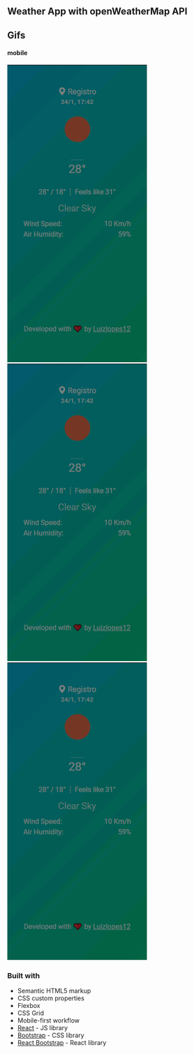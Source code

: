## Weather App with openWeatherMap API
 
## Gifs
#### mobile
![morning](./leafly1.gif)
![afternoon](./leafly1.gif)
![night](./leafly1.gif)


### Built with

- Semantic HTML5 markup
- CSS custom properties
- Flexbox
- CSS Grid
- Mobile-first workflow
- [React](https://reactjs.org/) - JS library
- [Bootstrap](https://getbootstrap.com/) - CSS library
- [React Bootstrap](https://react-bootstrap.github.io/) - React library

